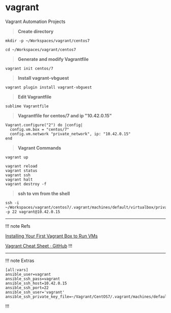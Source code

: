 # vagrant
Vagrant Automation Projects

> **Create directory**
```shell
mkdir -p ~/Workspaces/vagrant/centos7
```
```shell
cd ~/Workspaces/vagrant/centos7
```

> **Generate and modify Vagrantfile**
```shell
vagrant init centos/7
```

> **Install vagrant-vbguest**
```shell
vagrant plugin install vagrant-vbguest
```

> **Edit Vagrantfile**
```shell
sublime Vagrantfile
```
> **Vagrantfile for centos/7 and ip "10.42.0.15"**
```shell
Vagrant.configure("2") do |config|
  config.vm.box = "centos/7"
  config.vm.network "private_network", ip: "10.42.0.15"
end
```

> **Vagrant Commands**
```shell
vagrant up
```
```shell
vagrant reload
vagrant status
vagrant ssh
vagrant halt
vagrant destroy -f
```

> **ssh to vm from the shell**
```shell
ssh -i ~/Workspaces/vagrant/centos7/.vagrant/machines/default/virtualbox/private_key -p 22 vagrant@10.42.0.15
```

---

!!! note Refs

[Installing Your First Vagrant Box to Run VMs](https://blog.ipswitch.com/installing-your-first-vagrant-box)

[Vagrant Cheat Sheet · GitHub](https://gist.github.com/wpscholar/a49594e2e2b918f4d0c4)
!!!

---

!!! note Extras
```shell
[all:vars]
ansible_user=vagrant
ansible_ssh_pass=vagrant
ansible_ssh_host=10.42.0.15
ansible_ssh_port=22
ansible_ssh_user='vagrant'
ansible_ssh_private_key_file=~/Vagrant/CentOS7/.vagrant/machines/default/virtualbox/private_key
```
!!!